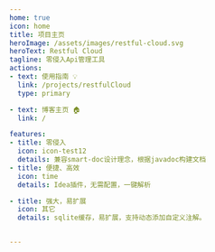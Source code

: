 ```yaml
---
home: true
icon: home
title: 项目主页
heroImage: /assets/images/restful-cloud.svg
heroText: Restful Cloud
tagline: 零侵入Api管理工具
actions:
- text: 使用指南 💡
  link: /projects/restfulCloud
  type: primary

- text: 博客主页 🏠
  link: /

features:
- title: 零侵入
  icon: icon-test12
  details: 兼容smart-doc设计理念，根据javadoc构建文档
- title: 便捷、高效
  icon: time
  details: Idea插件，无需配置，一键解析

- title: 强大，易扩展
  icon: 其它
  details: sqlite缓存，易扩展，支持动态添加自定义注解。


---
```


